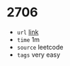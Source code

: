 # 2706
- `url` [link](https://leetcode.com/problems/buy-two-chocolates/description/?envType=daily-question&envId=2023-12-20)
- `time` 1m
- `source` leetcode
- `tags` very easy

